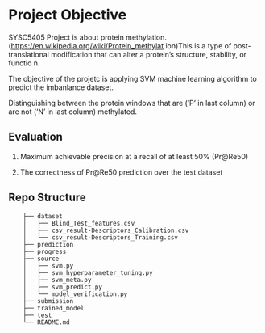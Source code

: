 # Project Objective

SYSC5405 Project is about protein methylation. (https://en.wikipedia.org/wiki/Protein_methylat ion)This is a type of post-translational modification that can alter a protein’s structure, stability, or functio n. 

The objective of the projetc is applying SVM machine learning algorithm to predict the imbanlance dataset.

Distinguishing between the protein windows that are (‘P’ in last column) or are not (‘N’ in last column) methylated. 

## Evaluation

1. Maximum achievable precision at a recall of at least 50% (Pr@Re50)

2. The correctness of Pr@Re50 prediction over the test dataset

## Repo Structure

        ├── dataset
        │   ├── Blind_Test_features.csv
	    │   ├── csv_result-Descriptors_Calibration.csv
	    │   └── csv_result-Descriptors_Training.csv
	    ├── prediction
	    ├── progress
        ├── source
	    │   ├── svm.py
	    │   ├── svm_hyperparameter_tuning.py
	    │   ├── svm_meta.py
	    │   ├── svm_predict.py	
	    │   └── model_verification.py
        ├── submission
        ├── trained_model
        ├── test
        └── README.md